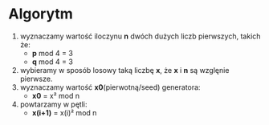 # Algorytm
1. wyznaczamy wartość iloczynu **n** dwóch dużych liczb	pierwszych,	takich że:
    - **p** mod 4 = 3
    - **q** mod 4 = 3
2. wybieramy w sposób losowy taką liczbę **x**, że **x** i **n** są wzglęnie pierwsze.
3. wyznaczamy wartość **x0**(pierwotną/seed) generatora:
    - **x0** = x² mod n
4. powtarzamy w pętli: 
    - **x(i+1)** = x(i)² mod n 